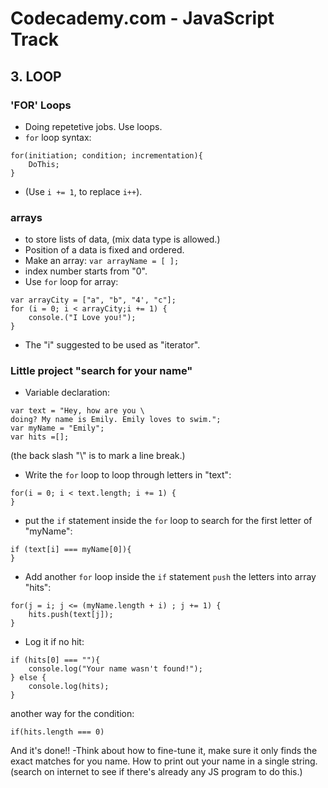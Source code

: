 # Codecademy.com - JavaScript Track
## 3. LOOP
### 'FOR' Loops
- Doing repetetive jobs. Use loops.
- `for` loop syntax:
```
for(initiation; condition; incrementation){
    DoThis;
}
```
- (Use `i += 1`, to replace `i++`).

### arrays
- to store lists of data, (mix data type is allowed.)
- Position of a data is fixed and ordered.
- Make an array: `var arrayName = [ ];`
- index number starts from "0".
- Use `for` loop for array:
```
var arrayCity = ["a", "b", "4', "c"];
for (i = 0; i < arrayCity;i += 1) {
    console.("I Love you!");
}
```
- The "i" suggested to be used as "iterator".

### Little project "search for your name"
- Variable declaration:
```
var text = "Hey, how are you \
doing? My name is Emily. Emily loves to swim.";
var myName = "Emily";
var hits =[];
```
(the back slash "\\" is to mark a line break.)
- Write the `for` loop to loop through letters in "text":
```
for(i = 0; i < text.length; i += 1) {
}
```
- put the `if` statement inside the `for` loop to search for the first letter of "myName":
```
if (text[i] === myName[0]){
}
```
- Add another `for` loop inside the `if` statement `push` the letters into array "hits":
```
for(j = i; j <= (myName.length + i) ; j += 1) {
    hits.push(text[j]);
}
```
- Log it if no hit:
```
if (hits[0] === ""){
    console.log("Your name wasn't found!");
} else {
    console.log(hits);
}
```
another way for the condition:
```
if(hits.length === 0)
```
And it's done!!
-Think about how to fine-tune it, make sure it only finds the exact matches for you name. How to print out your name in a single string.(search on internet to see if there's already any JS program to do this.)


